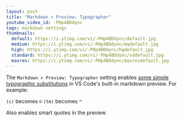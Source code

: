 ```yaml
---
layout: post
title: "Markdown > Preview: Typographer"
youtube_video_id: -PHp4BDdync
tags: markdown settings
thumbnails:
  default: https://i.ytimg.com/vi/-PHp4BDdync/default.jpg
  medium: https://i.ytimg.com/vi/-PHp4BDdync/mqdefault.jpg
  high: https://i.ytimg.com/vi/-PHp4BDdync/hqdefault.jpg
  standard: https://i.ytimg.com/vi/-PHp4BDdync/sddefault.jpg
  maxres: https://i.ytimg.com/vi/-PHp4BDdync/maxresdefault.jpg
---
```


The `Markdown > Preview: Typographer` setting enables [some simple typographic substitutions](https://markdown-it.github.io/#md3=%7B%22source%22%3A%22%23%20Typographic%20replacements%5Cn%5Cn%28c%29%20%28C%29%20%28r%29%20%28R%29%20%28tm%29%20%28TM%29%20%28p%29%20%28P%29%20%2B-%5Cn%5Cntest..%20test...%20test.....%20test%3F.....%20test!....%5Cn%5Cn!!!!!!%20%3F%3F%3F%3F%20%2C%2C%20%20--%20---%5Cn%5Cn%5C%22Smartypants%2C%20double%20quotes%5C%22%20and%20%27single%20quotes%27%5Cn%22%2C%22defaults%22%3A%7B%22html%22%3Afalse%2C%22xhtmlOut%22%3Afalse%2C%22breaks%22%3Afalse%2C%22langPrefix%22%3A%22language-%22%2C%22linkify%22%3Atrue%2C%22typographer%22%3Atrue%2C%22_highlight%22%3Atrue%2C%22_strict%22%3Afalse%2C%22_view%22%3A%22html%22%7D%7D) in VS Code's built-in markdown preview. For example:

`(c)` becomes `©`
`(tm)` becomes `™`

Also enables smart quotes in the preview
